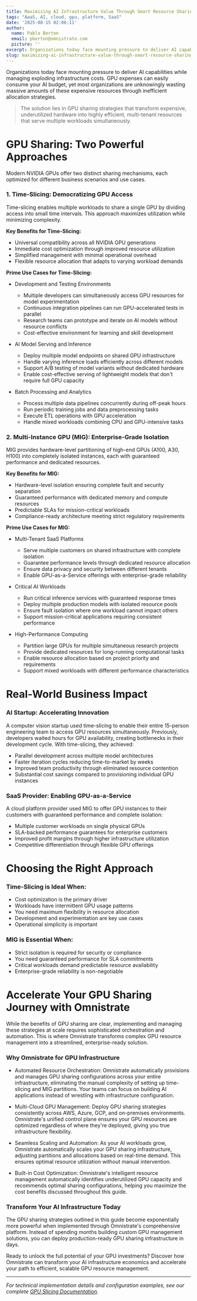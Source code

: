 ```yaml
---
title: Maximizing AI Infrastructure Value Through Smart Resource Sharing
tags: "AaaS, AI, cloud, gpu, platform, SaaS"
date: '2025-08-15 02:06:11'
author:
  name: Pablo Berton
  email: pberton@omnistrate.com
  picture: ''
excerpt: Organizations today face mounting pressure to deliver AI capabilities while managing exploding infrastructure costs.
slug: maximizing-ai-infrastructure-value-through-smart-resource-sharing
---
```


Organizations today face mounting pressure to deliver AI capabilities while managing exploding infrastructure costs. GPU expenses can easily consume your AI budget, yet most organizations are unknowingly wasting massive amounts of these expensive resources through inefficient allocation strategies.

> The solution lies in GPU sharing strategies that transform expensive,
> underutilized hardware into highly efficient, multi-tenant resources
> that serve multiple workloads simultaneously.


# GPU Sharing: Two Powerful Approaches


Modern NVIDIA GPUs offer two distinct sharing mechanisms, each optimized for different business scenarios and use cases.


### 1. Time-Slicing: Democratizing GPU Access


Time-slicing enables multiple workloads to share a single GPU by dividing access into small time intervals. This approach maximizes utilization while minimizing complexity.

**Key Benefits for Time-Slicing:**

- Universal compatibility across all NVIDIA GPU generations
- Immediate cost optimization through improved resource utilization
- Simplified management with minimal operational overhead
- Flexible resource allocation that adapts to varying workload demands

**Prime Use Cases for Time-Slicing:**

- Development and Testing Environments
    - Multiple developers can simultaneously access GPU resources for model experimentation
    - Continuous integration pipelines can run GPU-accelerated tests in parallel
    - Research teams can prototype and iterate on AI models without resource conflicts
    - Cost-effective environment for learning and skill development

- AI Model Serving and Inference
    - Deploy multiple model endpoints on shared GPU infrastructure
    - Handle varying inference loads efficiently across different models
    - Support A/B testing of model variants without dedicated hardware
    - Enable cost-effective serving of lightweight models that don't require full GPU capacity

- Batch Processing and Analytics
    - Process multiple data pipelines concurrently during off-peak hours
    - Run periodic training jobs and data preprocessing tasks
    - Execute ETL operations with GPU acceleration
    - Handle mixed workloads combining CPU and GPU-intensive tasks


### 2. Multi-Instance GPU (MIG): Enterprise-Grade Isolation


MIG provides hardware-level partitioning of high-end GPUs (A100, A30, H100) into completely isolated instances, each with guaranteed performance and dedicated resources.

**Key Benefits for MIG:**

- Hardware-level isolation ensuring complete fault and security separation
- Guaranteed performance with dedicated memory and compute resources
- Predictable SLAs for mission-critical workloads
- Compliance-ready architecture meeting strict regulatory requirements

**Prime Use Cases for MIG:**

- Multi-Tenant SaaS Platforms
    - Serve multiple customers on shared infrastructure with complete isolation
    - Guarantee performance levels through dedicated resource allocation
    - Ensure data privacy and security between different tenants
    - Enable GPU-as-a-Service offerings with enterprise-grade reliability

- Critical AI Workloads
    - Run critical inference services with guaranteed response times
    - Deploy multiple production models with isolated resource pools
    - Ensure fault isolation where one workload cannot impact others
    - Support mission-critical applications requiring consistent performance

- High-Performance Computing 
    - Partition large GPUs for multiple simultaneous research projects
    - Provide dedicated resources for long-running computational tasks
    - Enable resource allocation based on project priority and requirements
    - Support mixed workloads with different performance characteristics


# Real-World Business Impact



### AI Startup: Accelerating Innovation


A computer vision startup used time-slicing to enable their entire 15-person engineering team to access GPU resources simultaneously. Previously, developers waited hours for GPU availability, creating bottlenecks in their development cycle. With time-slicing, they achieved:

- Parallel development across multiple model architectures
- Faster iteration cycles reducing time-to-market by weeks
- Improved team productivity through eliminated resource contention
- Substantial cost savings compared to provisioning individual GPU instances


### SaaS Provider: Enabling GPU-as-a-Service


A cloud platform provider used MIG to offer GPU instances to their customers with guaranteed performance and complete isolation:

- Multiple customer workloads on single physical GPUs
- SLA-backed performance guarantees for enterprise customers
- Improved profit margins through higher infrastructure utilization
- Competitive differentiation through flexible GPU offerings


# Choosing the Right Approach



### Time-Slicing is Ideal When:


- Cost optimization is the primary driver
- Workloads have intermittent GPU usage patterns
- You need maximum flexibility in resource allocation
- Development and experimentation are key use cases
- Operational simplicity is important


### MIG is Essential When:


- Strict isolation is required for security or compliance
- You need guaranteed performance for SLA commitments
- Critical workloads demand predictable resource availability
- Enterprise-grade reliability is non-negotiable


# Accelerate Your GPU Sharing Journey with Omnistrate


While the benefits of GPU sharing are clear, implementing and managing these strategies at scale requires sophisticated orchestration and automation. This is where Omnistrate transforms complex GPU resource management into a streamlined, enterprise-ready solution.


### Why Omnistrate for GPU Infrastructure


- Automated Resource Orchestration: Omnistrate automatically provisions and manages GPU sharing configurations across your entire infrastructure, eliminating the manual complexity of setting up time-slicing and MIG partitions. Your teams can focus on building AI applications instead of wrestling with infrastructure configuration.

- Multi-Cloud GPU Management: Deploy GPU sharing strategies consistently across AWS, Azure, GCP, and on-premises environments. Omnistrate's unified control plane ensures your GPU resources are optimized regardless of where they're deployed, giving you true infrastructure flexibility.

- Seamless Scaling and Automation: As your AI workloads grow, Omnistrate automatically scales your GPU sharing infrastructure, adjusting partitions and allocations based on real-time demand. This ensures optimal resource utilization without manual intervention.

- Built-in Cost Optimization: Omnistrate's intelligent resource management automatically identifies underutilized GPU capacity and recommends optimal sharing configurations, helping you maximize the cost benefits discussed throughout this guide.


### Transform Your AI Infrastructure Today


The GPU sharing strategies outlined in this guide become exponentially more powerful when implemented through Omnistrate's comprehensive platform. Instead of spending months building custom GPU management solutions, you can deploy production-ready GPU sharing infrastructure in days.

Ready to unlock the full potential of your GPU investments? Discover how Omnistrate can transform your AI infrastructure economics and accelerate your path to efficient, scalable GPU resource management.

---

*For technical implementation details and configuration examples, see our complete [GPU Slicing Documentation](https://docs.omnistrate.com/infra-guides/gpu-slicing/).*
